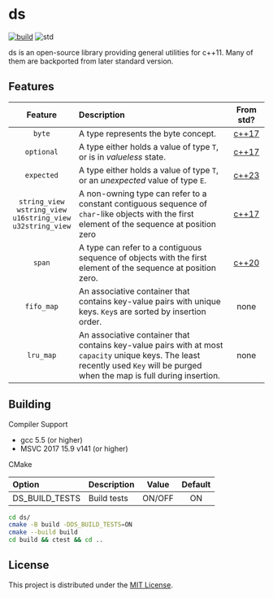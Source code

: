 # ds

[![build](https://github.com/Ramirisu/ds/actions/workflows/build_matrix.yml/badge.svg)](https://github.com/Ramirisu/ds/actions/workflows/build_matrix.yml)
![std](https://img.shields.io/badge/std-11%2F14%2F17%2F20-blue.svg)

ds is an open-source library providing general utilities for c++11. Many of them are backported from later standard version.

## Features

|                                  Feature                                   | Description                                                                                                                                                                     |                              From std?                              |
| :------------------------------------------------------------------------: | :------------------------------------------------------------------------------------------------------------------------------------------------------------------------------ | :-----------------------------------------------------------------: |
|                                   `byte`                                   | A type represents the byte concept.                                                                                                                                             |        [c++17](https://en.cppreference.com/w/cpp/types/byte)        |
|                                 `optional`                                 | A type either holds a value of type `T`, or is in *valueless* state.                                                                                                            |     [c++17](https://en.cppreference.com/w/cpp/utility/optional)     |
|                                 `expected`                                 | A type either holds a value of type `T`, or an *unexpected* value of type `E`.                                                                                                  |     [c++23](https://en.cppreference.com/w/cpp/utility/expected)     |
| `string_view`</br>`wstring_view`</br>`u16string_view`</br>`u32string_view` | A non-owning type can refer to a constant contiguous sequence of `char`-like objects with the first element of the sequence at position zero                                    | [c++17](https://en.cppreference.com/w/cpp/string/basic_string_view) |
|                                   `span`                                   | A type can refer to a contiguous sequence of objects with the first element of the sequence at position zero.                                                                   |      [c++20](https://en.cppreference.com/w/cpp/container/span)      |
|                                 `fifo_map`                                 | An associative container that contains key-value pairs with unique keys. `Key`s are sorted by insertion order.                                                                  |                                none                                 |
|                                 `lru_map`                                  | An associative container that contains key-value pairs with at most `capacity` unique keys. The least recently used `Key` will be purged when the map is full during insertion. |                                none                                 |

## Building

Compiler Support

* gcc 5.5 (or higher)
* MSVC 2017 15.9 v141 (or higher)

CMake

| Option         | Description | Value  | Default |
| :------------- | :---------- | :----: | :-----: |
| DS_BUILD_TESTS | Build tests | ON/OFF |   ON    |

```sh
cd ds/
cmake -B build -DDS_BUILD_TESTS=ON
cmake --build build
cd build && ctest && cd ..
```

## License

This project is distributed under the [MIT License](https://github.com/Ramirisu/ds/blob/main/LICENSE).
